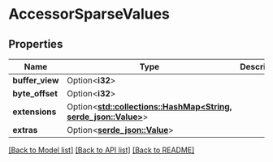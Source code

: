 # AccessorSparseValues

## Properties

Name | Type | Description | Notes
------------ | ------------- | ------------- | -------------
**buffer_view** | Option<**i32**> |  | [optional]
**byte_offset** | Option<**i32**> |  | [optional]
**extensions** | Option<[**std::collections::HashMap<String, serde_json::Value>**](serde_json::Value.md)> |  | [optional]
**extras** | Option<[**serde_json::Value**](.md)> |  | [optional]

[[Back to Model list]](../README.md#documentation-for-models) [[Back to API list]](../README.md#documentation-for-api-endpoints) [[Back to README]](../README.md)



